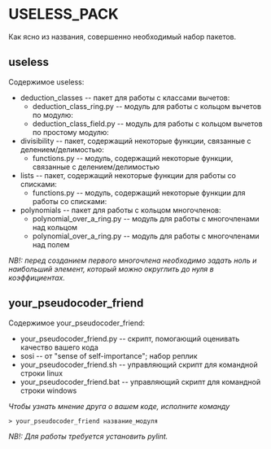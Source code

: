 # USELESS_PACK
Как ясно из названия, совершенно необходимый набор пакетов.

## useless
Содержимое useless:
- deduction_classes -- пакет для работы с классами вычетов:
    * deduction_class_ring.py -- модуль для работы с кольцом вычетов по модулю:
    * deduction_class_field.py -- модуль для работы с кольцом вычетов по простому модулю:
- divisibility -- пакет, содержащий некоторые функции, связанные с делением/делимостью:
    * functions.py -- модуль, содержащий некоторые функции, связанные с делением/делимостью
- lists -- пакет, содержащий некоторые функции для работы со списками:
    * functions.py -- модуль, содержащий некоторые функции для работы со списками:
- polynomials -- пакет для работы с кольцом многочленов:
    * polynomial_over_a_ring.py -- модуль для работы с многочленами над кольцом
    * polynomial_over_a_ring.py -- модуль для работы с многочленами над полем

*NB!: перед созданием первого многочлена необходимо задать ноль и наибольший элемент, который можно округлить до нуля в коэффициентах.*

## your_pseudocoder_friend
Содержимое your_pseudocoder_friend:
- your_pseudocoder_friend.py -- скрипт, помогающий оценивать качество вашего кода
- sosi -- от "sense of self-importance"; набор реплик
- your_pseudocoder_friend.sh -- управляющий скрипт для командной строки linux
- your_pseudocoder_friend.bat -- управляющий скрипт для командной строки windows

*Чтобы узнать мнение друга о вашем коде, исполните команду*
```
> your_pseudocoder_friend название_модуля
```
*NB!: Для работы требуется установить pylint.*